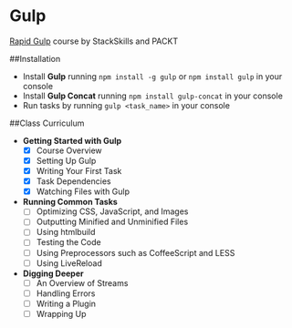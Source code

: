 # Gulp
[Rapid Gulp](https://stackskills.com/courses/enrolled/50329) course by StackSkills and PACKT

##Installation
- Install **Gulp** running `npm install -g gulp` or `npm install gulp` in your console
- Install **Gulp Concat** running `npm install gulp-concat` in your console
- Run tasks by running `gulp <task_name>` in your console

##Class Curriculum
- **Getting Started with Gulp**
	-[x] Course Overview
	-[x] Setting Up Gulp
	-[x] Writing Your First Task
	-[x] Task Dependencies
	-[x] Watching Files with Gulp
- **Running Common Tasks**
	- [ ] Optimizing CSS, JavaScript, and Images
	- [ ] Outputting Minified and Unminified Files
	- [ ] Using htmlbuild
	- [ ] Testing the Code
	- [ ] Using Preprocessors such as CoffeeScript and LESS
	- [ ] Using LiveReload
- **Digging Deeper**
	- [ ] An Overview of Streams
	- [ ] Handling Errors
	- [ ] Writing a Plugin
	- [ ] Wrapping Up
